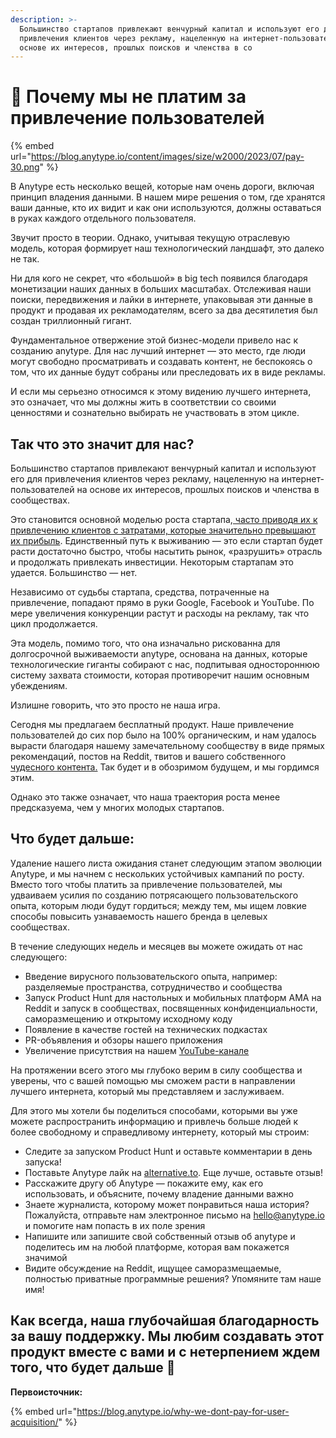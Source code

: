 ```yaml
---
description: >-
  Большинство стартапов привлекают венчурный капитал и используют его для
  привлечения клиентов через рекламу, нацеленную на интернет-пользователей на
  основе их интересов, прошлых поисков и членства в со
---
```


# 🥕 Почему мы не платим за привлечение пользователей

{% embed url="https://blog.anytype.io/content/images/size/w2000/2023/07/pay-30.png" %}

В Anytype есть несколько вещей, которые нам очень дороги, включая принцип владения данными. В нашем мире решения о том, где хранятся ваши данные, кто их видит и как они используются, должны оставаться в руках каждого отдельного пользователя.

Звучит просто в теории. Однако, учитывая текущую отраслевую модель, которая формирует наш технологический ландшафт, это далеко не так.

Ни для кого не секрет, что «большой» в big tech появился благодаря монетизации наших данных в больших масштабах. Отслеживая наши поиски, передвижения и лайки в интернете, упаковывая эти данные в продукт и продавая их рекламодателям, всего за два десятилетия был создан триллионный гигант.

Фундаментальное отвержение этой бизнес-модели привело нас к созданию anytype. Для нас лучший интернет — это место, где люди могут свободно просматривать и создавать контент, не беспокоясь о том, что их данные будут собраны или преследовать их в виде рекламы.

И если мы серьезно относимся к этому видению лучшего интернета, это означает, что мы должны жить в соответствии со своими ценностями и сознательно выбирать не участвовать в этом цикле.

## Так что это значит для нас?

Большинство стартапов привлекают венчурный капитал и используют его для привлечения клиентов через рекламу, нацеленную на интернет-пользователей на основе их интересов, прошлых поисков и членства в сообществах.

Это становится основной моделью роста стартапа,[ часто приводя их к привлечению клиентов с затратами, которые значительно превышают их прибыль](https://news.ycombinator.com/item?id=24422092\&ref=blog.anytype.io). Единственный путь к выживанию — это если стартап будет расти достаточно быстро, чтобы насытить рынок, «разрушить» отрасль и продолжать привлекать инвестиции. Некоторым стартапам это удается. Большинство — нет.

Независимо от судьбы стартапа, средства, потраченные на привлечение, попадают прямо в руки Google, Facebook и YouTube. По мере увеличения конкуренции растут и расходы на рекламу, так что цикл продолжается.

Эта модель, помимо того, что она изначально рискованна для долгосрочной выживаемости anytype, основана на данных, которые технологические гиганты собирают с нас, подпитывая одностороннюю систему захвата стоимости, которая противоречит нашим основным убеждениям.

Излишне говорить, что это просто не наша игра.

Сегодня мы предлагаем бесплатный продукт. Наше привлечение пользователей до сих пор было на 100% органическим, и нам удалось вырасти благодаря нашему замечательному сообществу в виде прямых рекомендаций, постов на Reddit, твитов и вашего собственного [чудесного контента.](https://www.youtube.com/watch?v=pIWsKwEqG00\&t=203s\&pp=ygUHYW55dHlwZQ%3D%3D\&ref=blog.anytype.io) Так будет и в обозримом будущем, и мы гордимся этим.

Однако это также означает, что наша траектория роста менее предсказуема, чем у многих молодых стартапов.

## Что будет дальше:

Удаление нашего листа ожидания станет следующим этапом эволюции Anytype, и мы начнем с нескольких устойчивых кампаний по росту. Вместо того чтобы платить за привлечение пользователей, мы удваиваем усилия по созданию потрясающего пользовательского опыта, которым люди будут гордиться; между тем, мы ищем ловкие способы повысить узнаваемость нашего бренда в целевых сообществах.

В течение следующих недель и месяцев вы можете ожидать от нас следующего:

* Введение вирусного пользовательского опыта, например: разделяемые пространства, сотрудничество и сообщества
* Запуск Product Hunt для настольных и мобильных платформ AMA на Reddit и запуск в сообществах, посвященных конфиденциальности, саморазмещению и открытому исходному коду
* Появление в качестве гостей на технических подкастах
* PR-объявления и обзоры нашего приложения
* Увеличение присутствия на нашем [YouTube-канале](https://www.youtube.com/@Anytype?ref=blog.anytype.io)

На протяжении всего этого мы глубоко верим в силу сообщества и уверены, что с вашей помощью мы сможем расти в направлении лучшего интернета, который мы представляем и заслуживаем.

Для этого мы хотели бы поделиться способами, которыми вы уже можете распространить информацию и привлечь больше людей к более свободному и справедливому интернету, который мы строим:

* Следите за запуском Product Hunt и оставьте комментарии в день запуска!
* Поставьте Anytype лайк на [alternative.to](https://alternativeto.net/software/anytype/about/?ref=blog.anytype.io). Еще лучше, оставьте отзыв!
* Расскажите другу об Anytype — покажите ему, как его использовать, и объясните, почему владение данными важно
* Знаете журналиста, которому может понравиться наша история? Пожалуйста, отправьте нам электронное письмо на [hello@anytype.io](mailto:hello@anytype.io) и помогите нам попасть в их поле зрения
* Напишите или запишите свой собственный отзыв об anytype и поделитесь им на любой платформе, которая вам покажется значимой
* Видите обсуждение на Reddit, ищущее саморазмещаемые, полностью приватные программные решения? Упомяните там наше имя!

## Как всегда, наша глубочайшая благодарность за вашу поддержку. Мы любим создавать этот продукт вместе с вами и с нетерпением ждем того, что будет дальше 🤗

**Первоисточник:**

{% embed url="https://blog.anytype.io/why-we-dont-pay-for-user-acquisition/" %}
